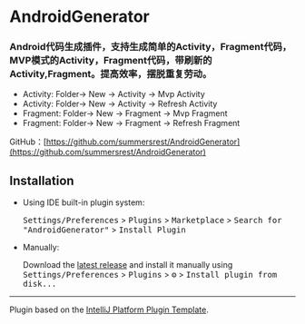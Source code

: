 # AndroidGenerator

<!-- Plugin description -->
### Android代码生成插件，支持生成简单的Activity，Fragment代码，MVP模式的Activity，Fragment代码，带刷新的Activity,Fragment。提高效率，摆脱重复劳动。
- Activity: Folder-> New -> Activity -> Mvp Activity
- Activity: Folder-> New -> Activity -> Refresh Activity
- Fragment: Folder-> New -> Fragment -> Mvp Fragment
- Fragment: Folder-> New -> Fragment -> Refresh Fragment

GitHub：[https://github.com/summersrest/AndroidGenerator](https://github.com/summersrest/AndroidGenerator)
<!-- Plugin description end -->

## Installation

- Using IDE built-in plugin system:
  
  <kbd>Settings/Preferences</kbd> > <kbd>Plugins</kbd> > <kbd>Marketplace</kbd> > <kbd>Search for "AndroidGenerator"</kbd> >
  <kbd>Install Plugin</kbd>
  
- Manually:

  Download the [latest release](https://github.com/summersrest/AndroidGenerator/releases/latest) and install it manually using
  <kbd>Settings/Preferences</kbd> > <kbd>Plugins</kbd> > <kbd>⚙️</kbd> > <kbd>Install plugin from disk...</kbd>


---
Plugin based on the [IntelliJ Platform Plugin Template][template].

[template]: https://github.com/JetBrains/intellij-platform-plugin-template
